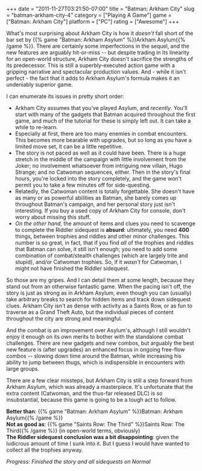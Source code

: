+++
date = "2011-11-27T03:21:50-07:00"
title = "Batman: Arkham City"
slug = "batman-arkham-city-4"
category = ["Playing A Game"]
game = ["Batman: Arkham City"]
platform = ["PC"]
rating = ["Awesome"]
+++

What's most surprising about Arkham City is how it <i>doesn't</i> fall short of the bar set by {{% game "Batman: Arkham Asylum" %}}Arkham Asylum{{% /game %}}.  There are certainly some imperfections in the sequel, and the new features are arguably hit-or-miss -- but despite trading in its linearity for an open-world structure, Arkham City doesn't sacrifice the strengths of its predecessor.  This is still a superbly-executed action game with a gripping narrative and spectacular production values.  And - while it isn't perfect - the fact that it adds to Arkham Asylum's formula makes it an undeniably superior game.

I can enumerate its issues in pretty short order:

* Arkham City assumes that you've played Asylum, and <i>recently</i>.  You'll start with many of the gadgets that Batman acquired throughout the first game, and much of the tutorial for these is simply left out.  It can take a while to re-learn.
* Especially at first, there are too many enemies in combat encounters.  This becomes more bearable with upgrades, but so long as you have a limited move set, it can be a little repetitive.
* The story is not paced as well as it could have been.  There is a huge stretch in the middle of the campaign with little involvement from the Joker; no involvement whatsoever from intriguing new villain, Hugo Strange; and no Catwoman sequences, either.  Then in the story's final hours, you're locked into the story completely, and the game won't permit you to take a few minutes off for side-questing.
* Relatedly, the Catwoman content is totally forgettable.  She doesn't have as many or as powerful abilities as Batman, she barely comes up throughout Batman's campaign, and her personal story just isn't interesting.  If you buy a used copy of Arkham City for console, don't worry about missing this stuff.
* <i>On the other hand</i>, the amount of items and clues you need to scavenge to complete the Riddler sidequest is <b>absurd</b>: ultimately, you need <b>400</b> things, between trophies and riddles and other minor challenges.  This number is so great, in fact, that if you find <i>all</i> of the trophies and riddles that Batman can solve, it still isn't enough; you need to add some combination of combat/stealth challenges (which are largely trite and stupid), and/or Catwoman trophies.  So, if it <i>wasn't</i> for Catwoman, I might not have finished the Riddler sidequest.

So those are my gripes.  And I can detail them at some length, because they stand out from an otherwise fantastic game.  When the pacing isn't off, the story is just as strong as in Arkham Asylum, even though you can (usually) take arbitrary breaks to search for hidden items and track down sidequest clues.  Arkham City isn't as dense with activity as a Saints Row, or as fun to traverse as a Grand Theft Auto, but the individual pieces of content throughout the city are strong and meaningful.

And the combat is an improvement over Asylum's, although I still wouldn't enjoy it enough on its own merits to bother with the standalone combat challenges.  There are new gadgets and new combos, but arguably the best new feature is (after upgrades) an enhanced focus in ongoing free-flow combos -- slowing down time around the Batman, while increasing his ability to jump between thugs, which is indispensible in encounters with large groups.

There are a few clear missteps, but Arkham City is still a step forward from Arkham Asylum, which was already a masterpiece.  It's unfortunate that the extra content (Catwoman, and the thus-far released DLC) is so insubstantial, because this game is going to be a tough act to follow.

<b>Better than</b>: {{% game "Batman: Arkham Asylum" %}}Batman: Arkham Asylum{{% /game %}}  
<b>Not as good as</b>: {{% game "Saints Row: The Third" %}}Saints Row: The Third{{% /game %}} (in open-world terms, obviously)  
<b>The Riddler sidequest conclusion was a bit disappointing</b>: given the ludicrous amount of time I sunk into it.  But I guess I would have wanted to collect all the trophies anyway.

<i>Progress: Finished the story and all sidequests on Normal</i>